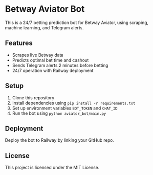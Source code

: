 # Betway Aviator Bot

This is a 24/7 betting prediction bot for Betway Aviator, using scraping, machine learning, and Telegram alerts.

## Features
- Scrapes live Betway data
- Predicts optimal bet time and cashout
- Sends Telegram alerts 2 minutes before betting
- 24/7 operation with Railway deployment

## Setup

1. Clone this repository
2. Install dependencies using `pip install -r requirements.txt`
3. Set up environment variables `BOT_TOKEN` and `CHAT_ID`
4. Run the bot using `python aviator_bot/main.py`

## Deployment
Deploy the bot to Railway by linking your GitHub repo.

## License
This project is licensed under the MIT License.
